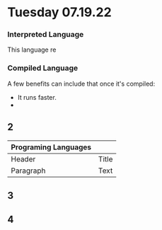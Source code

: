 <html>
    <body>
        <h1>Tuesday 07.19.22 </h1>

</h2>

### Interpreted Language
This language re

### Compiled Language 


A few benefits can include that once it's compiled:  
<ul>
    <li>It runs faster.  </li>
    <li></li>

</ul>

<h2> 2 </h2>

| Programing Languages | |
| ----------- | ----------- |
| Header | Title |
| Paragraph | Text |

<h2> 3 </h2>


<h2> 4 </h2>


</html>